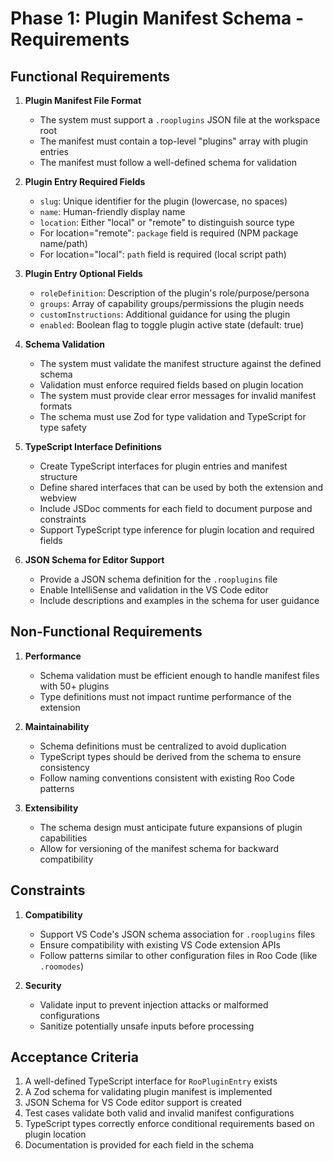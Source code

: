 # Phase 1: Plugin Manifest Schema - Requirements

## Functional Requirements

1. **Plugin Manifest File Format**
   - The system must support a `.rooplugins` JSON file at the workspace root
   - The manifest must contain a top-level "plugins" array with plugin entries
   - The manifest must follow a well-defined schema for validation

2. **Plugin Entry Required Fields**
   - `slug`: Unique identifier for the plugin (lowercase, no spaces)
   - `name`: Human-friendly display name
   - `location`: Either "local" or "remote" to distinguish source type
   - For location="remote": `package` field is required (NPM package name/path)
   - For location="local": `path` field is required (local script path)

3. **Plugin Entry Optional Fields**
   - `roleDefinition`: Description of the plugin's role/purpose/persona
   - `groups`: Array of capability groups/permissions the plugin needs
   - `customInstructions`: Additional guidance for using the plugin
   - `enabled`: Boolean flag to toggle plugin active state (default: true)

4. **Schema Validation**
   - The system must validate the manifest structure against the defined schema
   - Validation must enforce required fields based on plugin location
   - The system must provide clear error messages for invalid manifest formats
   - The schema must use Zod for type validation and TypeScript for type safety

5. **TypeScript Interface Definitions**
   - Create TypeScript interfaces for plugin entries and manifest structure
   - Define shared interfaces that can be used by both the extension and webview
   - Include JSDoc comments for each field to document purpose and constraints
   - Support TypeScript type inference for plugin location and required fields

6. **JSON Schema for Editor Support**
   - Provide a JSON schema definition for the `.rooplugins` file
   - Enable IntelliSense and validation in the VS Code editor
   - Include descriptions and examples in the schema for user guidance

## Non-Functional Requirements

1. **Performance**
   - Schema validation must be efficient enough to handle manifest files with 50+ plugins
   - Type definitions must not impact runtime performance of the extension

2. **Maintainability**
   - Schema definitions must be centralized to avoid duplication
   - TypeScript types should be derived from the schema to ensure consistency
   - Follow naming conventions consistent with existing Roo Code patterns

3. **Extensibility**
   - The schema design must anticipate future expansions of plugin capabilities
   - Allow for versioning of the manifest schema for backward compatibility

## Constraints

1. **Compatibility**
   - Support VS Code's JSON schema association for `.rooplugins` files
   - Ensure compatibility with existing VS Code extension APIs
   - Follow patterns similar to other configuration files in Roo Code (like `.roomodes`)

2. **Security**
   - Validate input to prevent injection attacks or malformed configurations
   - Sanitize potentially unsafe inputs before processing

## Acceptance Criteria

1. A well-defined TypeScript interface for `RooPluginEntry` exists
2. A Zod schema for validating plugin manifest is implemented
3. JSON Schema for VS Code editor support is created
4. Test cases validate both valid and invalid manifest configurations
5. TypeScript types correctly enforce conditional requirements based on plugin location
6. Documentation is provided for each field in the schema